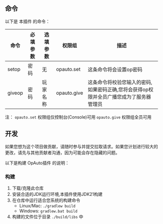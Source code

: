## 命令

以下是 本插件 的命令：

| 命令 | 必填参数 | 选填参数 | 权限组 | 描述 |
| ---- | ------ |  ------  | --- | --- |
| setop | 密码 |   无   | opauto.set | 这条命令将会设置op密码 | 
| giveop | 密码  |  玩家名称  |  opauto.give  | 这条命令将校验您输入的密码,如果密码正确,您将会获得op权限并全员广播您成为了服务器管理员 |

注：
`opauto.set` 权限组仅控制台(Console)可用
`opauto.give` 权限组全员可用

## 开发

如果您想为这个项目做贡献，请随时参与并提交拉取请求。如果您计划进行较大的更改，请先与其他贡献者沟通，因为可能会存在隐藏的问题。

以下是构建 OpAuto插件 的说明：

### 构建
1. 下载/克隆此仓库
2. 安装合适的JDK运行环境,本插件使用JDK21构建
3. 在仓库中运行适合您系统的构建命令
   - Linux/Mac: `./gradlew build`
   - Windows: `gradlew.bat build`
4. 构建的文件位于目录 `./build/libs` 中
